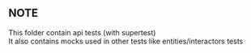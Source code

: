 ## NOTE

This folder contain api tests (with supertest) <br/>
It also contains mocks used in other tests like entities/interactors tests
